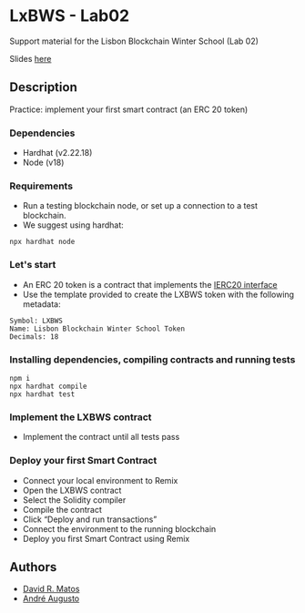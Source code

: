 # LxBWS - Lab02

Support material for the Lisbon Blockchain Winter School (Lab 02)

Slides [here](https://drive.google.com/drive/folders/1fxPBCplE0fZyLSNnAXb6cMsrV8XYCH0I)

## Description

Practice: implement your first smart contract (an ERC 20 token)

### Dependencies
* Hardhat (v2.22.18)
* Node (v18)

### Requirements
* Run a testing blockchain node, or set up a connection to a test blockchain.
* We suggest using hardhat:

```shell
npx hardhat node
```


### Let's start

* An ERC 20 token is a contract that implements the [IERC20 interface](./contracts/IERC20.sol)
* Use the template provided to create the LXBWS token with the following metadata:
```
Symbol: LXBWS
Name: Lisbon Blockchain Winter School Token
Decimals: 18
```

### Installing dependencies, compiling contracts and running tests

```shell
npm i
npx hardhat compile
npx hardhat test
```

### Implement the LXBWS contract
* Implement the contract until all tests pass

### Deploy your first Smart Contract

* Connect your local environment to Remix
* Open the LXBWS contract
* Select the Solidity compiler
* Compile the contract
* Click “Deploy and run transactions”
* Connect the environment to the running blockchain
* Deploy you first Smart Contract using Remix

## Authors

* [David R. Matos](https://github.com/davidmatos)
* [André Augusto](https://github.com/AndreAugusto11)
